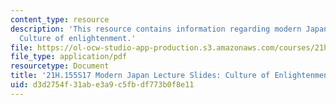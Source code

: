 ```yaml
---
content_type: resource
description: 'This resource contains information regarding modern Japan lecture slides:
  Culture of enlightenment.'
file: https://ol-ocw-studio-app-production.s3.amazonaws.com/courses/21h-155-modern-japan-1868-to-present-spring-2017/d3d2754f31abe3a9c5fbdf773b0f8e11_MIT21H_155S17_Enlightenmnt.pdf
file_type: application/pdf
resourcetype: Document
title: '21H.155S17 Modern Japan Lecture Slides: Culture of Enlightenment'
uid: d3d2754f-31ab-e3a9-c5fb-df773b0f8e11
---
```

